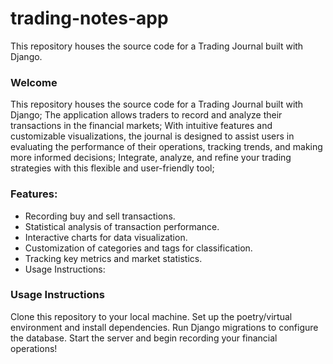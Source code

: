 # trading-notes-app
This repository houses the source code for a Trading Journal built with Django.

### Welcome
This repository houses the source code for a Trading Journal built with Django;
The application allows traders to record and analyze their transactions in the financial markets;
With intuitive features and customizable visualizations, the journal is designed to assist users
in evaluating the performance of their operations, tracking trends, and making more informed decisions;
Integrate, analyze, and refine your trading strategies with this flexible and user-friendly tool;

### Features:
* Recording buy and sell transactions.
* Statistical analysis of transaction performance.
* Interactive charts for data visualization.
* Customization of categories and tags for classification.
* Tracking key metrics and market statistics.
* Usage Instructions:

### Usage Instructions
Clone this repository to your local machine.
Set up the poetry/virtual environment and install dependencies.
Run Django migrations to configure the database.
Start the server and begin recording your financial operations!
